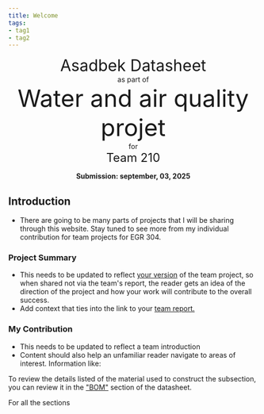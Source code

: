 ```yaml
---
title: Welcome
tags:
- tag1
- tag2
---
```

<center>
<font size= "6">Asadbek Datasheet</font><br>
as part of<br>
<font size= "8"> Water and air quality projet</font><br>
for<br>
<font size= "5"> Team 210 </font><br>

**Submission: september, 03, 2025**
</center>

## Introduction

* There are going to be many parts of projects that I will be sharing through this website. Stay tuned to see more from my individual contribution for team projects for EGR 304.

### Project Summary

* This needs to be updated to reflect <ins>your version</ins> of the team project, so when shared not via the team's report, the reader gets an idea of the direction of the project and how your work will contribute to the overall success.
* Add context that ties into the link to your [team report.](https://embedded-systems-design.github.io/EGR304TeamTemplate/)


### My Contribution

* This needs to be updated to reflect a team introduction
* Content should also help an unfamiliar reader navigate to areas of interest. Information like:

To review the details listed of the material used to construct the subsection, you can review it in the ["BOM"](https://embedded-systems-design.github.io/EGR304DataSheetTemplate/03-BOM/BOM/) section of the datasheet.

For all the sections
